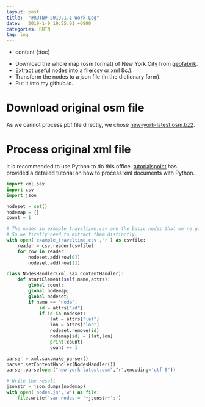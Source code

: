 ```yaml
---
layout: post
title:  "#RUTN# 2019.1.1 Work Log"
date:   2019-1-9 19:55:01 +0800
categories: RUTN
tag: log
---
```


* content
{:toc}


- Download the whole map (osm format) of New York City from [geofabrik](http://download.geofabrik.de/).
- Extract useful nodes into a file(csv or xml &c.).
- Transform the nodes to a json file (in the dictionary form).
- Put it into my github.io.

# Download original osm file

As we cannot process pbf file directly, we chose [new-york-latest.osm.bz2](http://download.geofabrik.de/north-america/us/new-york-latest.osm.bz2).

# Process original xml file

It is recommended to use Python to do this office. [tutorialspoint](https://www.tutorialspoint.com/python/python_xml_processing.htm) has provided a detailed tutorial on how to process xml documents with Python.

```python
import xml.sax
import csv
import json

nodeset = set()
nodemap = {}
count = 1

# The nodes in example_traveltime.csv are the basic nodes that we're going to use in our project. 
# So we firstly need to extract them distinctly.
with open('example_traveltime.csv','r') as csvfile:
    reader = csv.reader(csvfile)
    for row in reader:
        nodeset.add(row[0])
        nodeset.add(row[1])

class NodesHandler(xml.sax.ContentHandler):
    def startElement(self,name,attrs):
        global count;
        global nodemap;
        global nodeset;
        if name == "node":
            id = attrs["id"]
            if id in nodeset:
                lat = attrs["lat"]
                lon = attrs["lon"]
                nodeset.remove(id)
                nodemap[id] = [lat,lon]
                print(count)
                count += 1

parser = xml.sax.make_parser()
parser.setContentHandler(NodesHandler())
parser.parse(open("new-york-latest.osm","r",encoding='utf-8'))

# Write the result
jsonstr = json.dumps(nodemap)
with open('nodes.js','w') as file:
    file.write('var nodes = '+jsonstr+';')

```